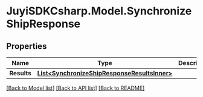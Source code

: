 
# JuyiSDKCsharp.Model.SynchronizeShipResponse

## Properties

Name | Type | Description | Notes
------------ | ------------- | ------------- | -------------
**Results** | [**List&lt;SynchronizeShipResponseResultsInner&gt;**](SynchronizeShipResponseResultsInner.md) |  | [optional] 

[[Back to Model list]](../README.md#documentation-for-models)
[[Back to API list]](../README.md#documentation-for-api-endpoints)
[[Back to README]](../README.md)


